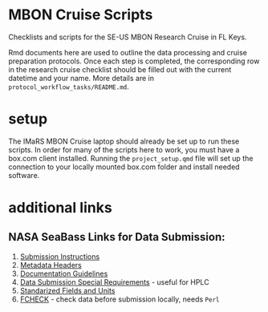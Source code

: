 # MBON Cruise Scripts
Checklists and scripts for the SE-US MBON Research Cruise in FL Keys.

Rmd documents here are used to outline the data processing and cruise preparation protocols.
Once each step is completed, the corresponding row in the research cruise checklist should be filled out with the current datetime and your name.
More details are in `protocol_workflow_tasks/README.md`.

# setup
The IMaRS MBON Cruise laptop should already be set up to run these scripts.
In order for many of the scripts here to work, you must have a box.com client installed.
Running the `project_setup.qmd` file will set up the connection to your locally mounted box.com folder and install needed software.

# additional links
## NASA SeaBass Links for Data Submission:
1. [Submission Instructions](https://seabass.gsfc.nasa.gov/wiki/Data_Submission#Setting%20up%20SFTP%20Access)
2. [Metadata Headers](https://seabass.gsfc.nasa.gov/wiki/metadataheaders)
3. [Documentation Guidelines](https://seabass.gsfc.nasa.gov/wiki/User_Resources)
4. [Data Submission Special Requirements](https://seabass.gsfc.nasa.gov/wiki/data_submission_special_requirements) - useful for HPLC
5. [Standarized Fields and Units](https://seabass.gsfc.nasa.gov/wiki/stdfields) 
6. [FCHECK](https://seabass.gsfc.nasa.gov/wiki/FCHECK#Download%20Source%20Code) - check data before submission locally, needs `Perl`

